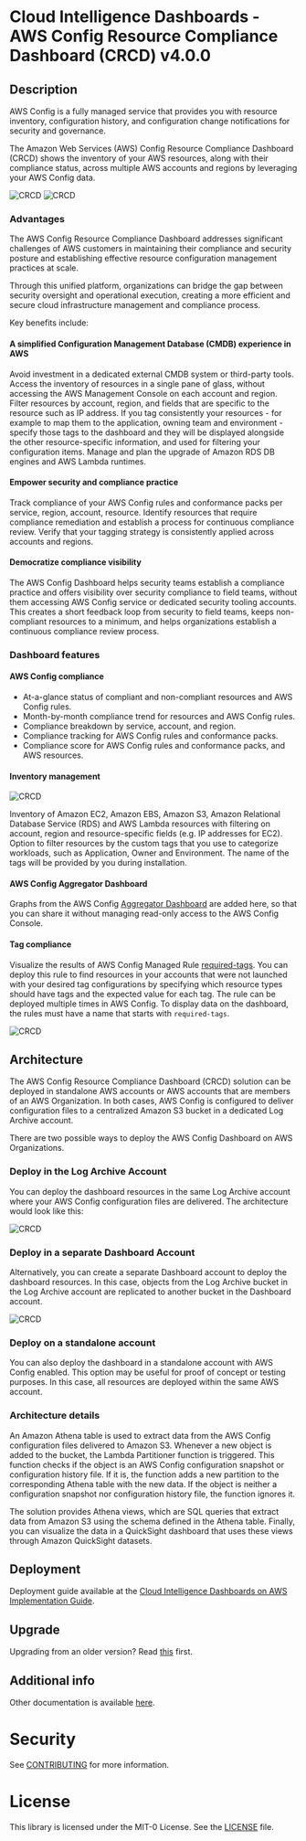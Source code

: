 # Cloud Intelligence Dashboards - AWS Config Resource Compliance Dashboard (CRCD) v4.0.0

## Description

AWS Config is a fully managed service that provides you with resource inventory, configuration history, and configuration change notifications for security and governance.

The Amazon Web Services (AWS) Config Resource Compliance Dashboard (CRCD) shows the inventory of your AWS resources, along with their compliance status, across multiple AWS accounts and regions by leveraging your AWS Config data.

![CRCD](images/compliance-1.png "AWS Config Dashboard, Compliance tab")
![CRCD](images/compliance-2.png "AWS Config Dashboard, Compliance tab")


### Advantages
The AWS Config Resource Compliance Dashboard addresses significant challenges of AWS customers in maintaining their compliance and security posture and establishing effective resource configuration management practices at scale.

Through this unified platform, organizations can bridge the gap between security oversight and operational execution, creating a more efficient and secure cloud infrastructure management and compliance process. 

Key benefits include:

#### A simplified Configuration Management Database (CMDB) experience in AWS
Avoid investment in a dedicated external CMDB system or third-party tools. Access the inventory of resources in a single pane of glass, without accessing the AWS Management Console on each account and region. Filter resources by account, region, and fields that are specific to the resource such as IP address. If you tag consistently your resources - for example to map them to the application, owning team and environment - specify those tags to the dashboard and they will be displayed alongside the other resource-specific information, and used for filtering your configuration items. Manage and plan the upgrade of Amazon RDS DB engines and AWS Lambda runtimes.

#### Empower security and compliance practice
Track compliance of your AWS Config rules and conformance packs per service, region, account, resource. Identify resources that require compliance remediation and establish a process for continuous compliance review. Verify that your tagging strategy is consistently applied across accounts and regions.

#### Democratize compliance visibility
The AWS Config Dashboard helps security teams establish a compliance practice and offers visibility over security compliance to field teams, without them accessing AWS Config service or dedicated security tooling accounts. This creates a short feedback loop from security to field teams, keeps non-compliant resources to a minimum, and helps organizations establish a continuous compliance review process.


### Dashboard features

#### AWS Config compliance
- At-a-glance status of compliant and non-compliant resources and AWS Config rules.
- Month-by-month compliance trend for resources and AWS Config rules.
- Compliance breakdown by service, account, and region.
- Compliance tracking for AWS Config rules and conformance packs.
- Compliance score for AWS Config rules and conformance packs, and AWS resources.

#### Inventory management

![CRCD](images/ec2-inventory.png "AWS Config Dashboard, Configuration Items")

Inventory of Amazon EC2, Amazon EBS, Amazon S3, Amazon Relational Database Service (RDS) and AWS Lambda resources with filtering on account, region and resource-specific fields (e.g. IP addresses for EC2). Option to filter resources by the custom tags that you use to categorize workloads, such as Application, Owner and Environment. The name of the tags will be provided by you during installation.

#### AWS Config Aggregator Dashboard
Graphs from the AWS Config [Aggregator Dashboard](https://docs.aws.amazon.com/config/latest/developerguide/viewing-the-aggregate-dashboard.html#aggregate-compliance-dashboard) are added here, so that you can share it without managing read-only access to the AWS Config Console.

#### Tag compliance
Visualize the results of AWS Config Managed Rule [required-tags](https://docs.aws.amazon.com/config/latest/developerguide/required-tags.html). You can deploy this rule to find resources in your accounts that were not launched with your desired tag configurations by specifying which resource types should have tags and the expected value for each tag. The rule can be deployed multiple times in AWS Config. To display data on the dashboard, the rules must have a name that starts with `required-tags`.

![CRCD](images/tag-compliance-summary.png "AWS Config Dashboard, Tag Compliance")

## Architecture
The AWS Config Resource Compliance Dashboard (CRCD) solution can be deployed in standalone AWS accounts or AWS accounts that are members of an AWS Organization. In both cases, AWS Config is configured to deliver configuration files to a centralized Amazon S3 bucket in a dedicated Log Archive account.

There are two possible ways to deploy the AWS Config Dashboard on AWS Organizations. 

### Deploy in the Log Archive Account

You can deploy the dashboard resources in the same Log Archive account where your AWS Config configuration files are delivered. The architecture would look like this:


![CRCD](images/architecture-log-archive-account.png "AWS Config Dashboard: deployment on AWS Organization, Log Archive account")

### Deploy in a separate Dashboard Account
Alternatively, you can create a separate Dashboard account to deploy the dashboard resources. In this case, objects from the Log Archive bucket in the Log Archive account are replicated to another bucket in the Dashboard account.


![CRCD](images/architecture-dashboard-account.png "AWS Config Dashboard: deployment on AWS Organization, dedicated Dashboard account")

### Deploy on a standalone account
You can also deploy the dashboard in a standalone account with AWS Config enabled. This option may be useful for proof of concept or testing purposes. In this case, all resources are deployed within the same AWS account.


### Architecture details
An Amazon Athena table is used to extract data from the AWS Config configuration files delivered to Amazon S3. Whenever a new object is added to the bucket, the Lambda Partitioner function is triggered. This function checks if the object is an AWS Config configuration snapshot or configuration history file. If it is, the function adds a new partition to the corresponding Athena table with the new data. If the object is neither a configuration snapshot nor configuration history file, the function ignores it.

The solution provides Athena views, which are SQL queries that extract data from Amazon S3 using the schema defined in the Athena table. Finally, you can visualize the data in a QuickSight dashboard that uses these views through Amazon QuickSight datasets.

## Deployment
Deployment guide available at the [Cloud Intelligence Dashboards on AWS Implementation Guide](https://docs.aws.amazon.com/guidance/latest/cloud-intelligence-dashboards/config-resource-compliance-dashboard.html).

## Upgrade
Upgrading from an older version? Read [this](./documentation/upgrade.md) first.

## Additional info
Other documentation is available [here](./documentation/README.md).

# Security

See [CONTRIBUTING](CONTRIBUTING.md#security-issue-notifications) for more information.

# License

This library is licensed under the MIT-0 License. See the [LICENSE](LICENSE) file.